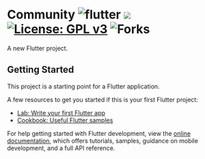 # Community ![flutter](https://badgen.net/pub/flutter-platform/xml) [![](https://img.shields.io/github/stars/naveenjujaray/community?color=yellow&label=Stargazers&style=flat-square)](https://github.com/naveenjujaray/Community/stargazers) [![License: GPL v3](https://img.shields.io/badge/License-GPLv3-green.svg)](https://www.gnu.org/licenses/gpl-3.0) ![Forks](https://img.shields.io/github/forks/naveenjujaray/Community?color=orange&style=flat-square)

A new Flutter project.

## Getting Started

This project is a starting point for a Flutter application.

A few resources to get you started if this is your first Flutter project:

- [Lab: Write your first Flutter app](https://docs.flutter.dev/get-started/codelab)
- [Cookbook: Useful Flutter samples](https://docs.flutter.dev/cookbook)

For help getting started with Flutter development, view the
[online documentation](https://docs.flutter.dev/), which offers tutorials,
samples, guidance on mobile development, and a full API reference.
